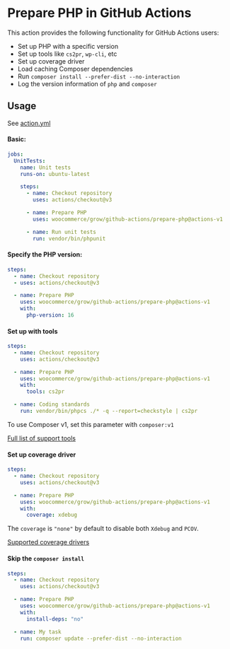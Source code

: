 # Prepare PHP in GitHub Actions

This action provides the following functionality for GitHub Actions users:

- Set up PHP with a specific version
- Set up tools like `cs2pr`, `wp-cli`, etc
- Set up coverage driver
- Load caching Composer dependencies
- Run `composer install --prefer-dist --no-interaction`
- Log the version information of `php` and `composer`

## Usage

See [action.yml](action.yml)

#### Basic:

```yaml
jobs:
  UnitTests:
    name: Unit tests
    runs-on: ubuntu-latest

    steps:
      - name: Checkout repository
        uses: actions/checkout@v3

      - name: Prepare PHP
        uses: woocommerce/grow/github-actions/prepare-php@actions-v1

      - name: Run unit tests
        run: vendor/bin/phpunit
```

#### Specify the PHP version:

```yaml
steps:
  - name: Checkout repository
  - uses: actions/checkout@v3

  - name: Prepare PHP
    uses: woocommerce/grow/github-actions/prepare-php@actions-v1
    with:
      php-version: 16
```

#### Set up with tools

```yaml
steps:
  - name: Checkout repository
    uses: actions/checkout@v3

  - name: Prepare PHP
    uses: woocommerce/grow/github-actions/prepare-php@actions-v1
    with:
      tools: cs2pr

  - name: Coding standards
    run: vendor/bin/phpcs ./* -q --report=checkstyle | cs2pr
```

To use Composer v1, set this parameter with `composer:v1`

[Full list of support tools](https://github.com/shivammathur/setup-php/blob/v2/README.md#wrench-tools-support)

#### Set up coverage driver

```yaml
steps:
  - name: Checkout repository
    uses: actions/checkout@v3

  - name: Prepare PHP
    uses: woocommerce/grow/github-actions/prepare-php@actions-v1
    with:
      coverage: xdebug
```

The `coverage` is `"none"` by default to disable both `Xdebug` and `PCOV`.

[Supported coverage drivers](https://github.com/shivammathur/setup-php/blob/v2/README.md#signal_strength-coverage-support)

#### Skip the `composer install`

```yaml
steps:
  - name: Checkout repository
    uses: actions/checkout@v3

  - name: Prepare PHP
    uses: woocommerce/grow/github-actions/prepare-php@actions-v1
    with:
      install-deps: "no"

  - name: My task
    run: composer update --prefer-dist --no-interaction
```
